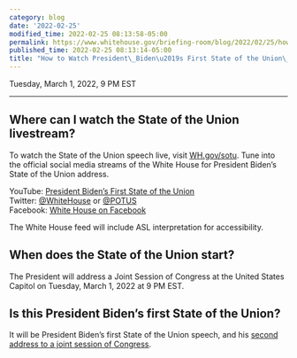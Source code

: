 ```yaml
---
category: blog
date: '2022-02-25'
modified_time: 2022-02-25 08:13:58-05:00
permalink: https://www.whitehouse.gov/briefing-room/blog/2022/02/25/how-to-watch-president-bidens-first-state-of-the-union-address/
published_time: 2022-02-25 08:13:14-05:00
title: "How to Watch President\_Biden\u2019s First State of the Union\_Address"
---
```

 
Tuesday, March 1, 2022, 9 PM EST

------------------------------------------------------------------------

## Where can I watch the State of the Union livestream?

To watch the State of the Union speech live, visit [WH.gov/sotu](/sotu).
Tune into the official social media streams of the White House for
President Biden’s State of the Union address.

YouTube: [President Biden’s First State of the
Union](https://www.youtube.com/watch?v=mVIXLQrC9rE)  
Twitter: [@WhiteHouse](https://twitter.com/whitehouse) or
[@POTUS](https://twitter.com/potus)  
Facebook: [White House on
Facebook](https://www.facebook.com/WhiteHouse/)

The White House feed will include ASL interpretation for accessibility.

## When does the State of the Union start?

The President will address a Joint Session of Congress at the United
States Capitol on Tuesday, March 1, 2022 at 9 PM EST.

## Is this President Biden’s first State of the Union?

It will be President Biden’s first State of the Union speech, and his
[second address to a joint session of
Congress](https://www.whitehouse.gov/briefing-room/speeches-remarks/2021/04/29/remarks-by-president-biden-in-address-to-a-joint-session-of-congress/).
